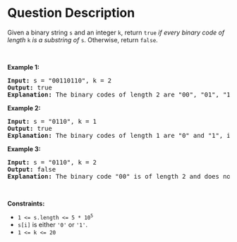 # Question Description

<p>Given a binary string <code>s</code> and an integer <code>k</code>, return <code>true</code> <em>if every binary code of length</em> <code>k</code> <em>is a substring of</em> <code>s</code>. Otherwise, return <code>false</code>.</p>

<p>&nbsp;</p>
<p><strong>Example 1:</strong></p>

<pre>
<strong>Input:</strong> s = &quot;00110110&quot;, k = 2
<strong>Output:</strong> true
<strong>Explanation:</strong> The binary codes of length 2 are &quot;00&quot;, &quot;01&quot;, &quot;10&quot; and &quot;11&quot;. They can be all found as substrings at indices 0, 1, 3 and 2 respectively.
</pre>

<p><strong>Example 2:</strong></p>

<pre>
<strong>Input:</strong> s = &quot;0110&quot;, k = 1
<strong>Output:</strong> true
<strong>Explanation:</strong> The binary codes of length 1 are &quot;0&quot; and &quot;1&quot;, it is clear that both exist as a substring. 
</pre>

<p><strong>Example 3:</strong></p>

<pre>
<strong>Input:</strong> s = &quot;0110&quot;, k = 2
<strong>Output:</strong> false
<strong>Explanation:</strong> The binary code &quot;00&quot; is of length 2 and does not exist in the array.
</pre>

<p>&nbsp;</p>
<p><strong>Constraints:</strong></p>

<ul>
	<li><code>1 &lt;= s.length &lt;= 5 * 10<sup>5</sup></code></li>
	<li><code>s[i]</code> is either <code>&#39;0&#39;</code> or <code>&#39;1&#39;</code>.</li>
	<li><code>1 &lt;= k &lt;= 20</code></li>
</ul>
